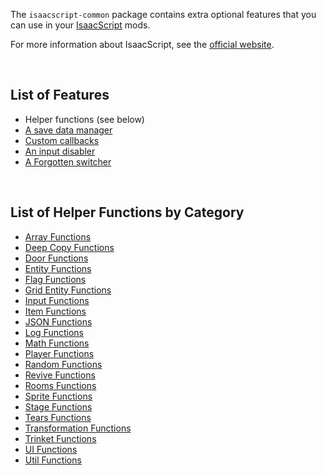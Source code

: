 The `isaacscript-common` package contains extra optional features that you can use in your [IsaacScript](https://isaacscript.github.io/) mods.

For more information about IsaacScript, see the [official website](https://isaacscript.github.io/).

<br />

## List of Features

- Helper functions (see below)
- [A save data manager](modules/features_saveDataManager_main.html)
- [Custom callbacks](https://isaacscript.github.io/docs/function-signatures#custom-callbacks)
- [An input disabler](modules/features_disableInputs.html)
- [A Forgotten switcher](modules/features_forgottenSwitch.html)

<br />

## List of Helper Functions by Category

- [Array Functions](modules/functions_array.html)
- [Deep Copy Functions](modules/functions_deepCopy.html)
- [Door Functions](modules/functions_doors.html)
- [Entity Functions](modules/functions_entity.html)
- [Flag Functions](modules/functions_flag.html)
- [Grid Entity Functions](modules/functions_gridEntity.html)
- [Input Functions](modules/functions_input.html)
- [Item Functions](modules/functions_items.html)
- [JSON Functions](modules/functions_json.html)
- [Log Functions](modules/functions_log.html)
- [Math Functions](modules/functions_math.html)
- [Player Functions](modules/functions_player.html)
- [Random Functions](modules/functions_random.html)
- [Revive Functions](modules/functions_revive.html)
- [Rooms Functions](modules/functions_rooms.html)
- [Sprite Functions](modules/functions_sprite.html)
- [Stage Functions](modules/functions_stage.html)
- [Tears Functions](modules/functions_tears.html)
- [Transformation Functions](modules/functions_transformations.html)
- [Trinket Functions](modules/functions_trinkets.html)
- [UI Functions](modules/functions_ui.html)
- [Util Functions](modules/functions_util.html)

